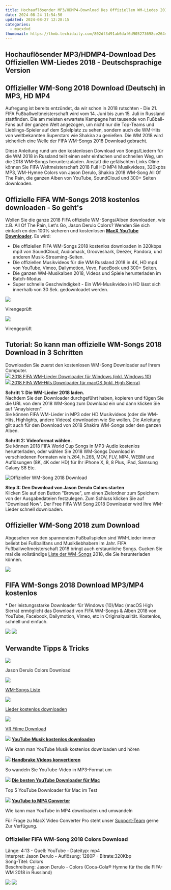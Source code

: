 ```yaml
---
title: Hochauflösender MP3/HDMP4-Download Des Offiziellen WM-Liedes 2018 - Deutschsprachige Version
date: 2024-08-24 11:54:50
updated: 2024-08-27 12:28:15
categories:
  - macxdvd
thumbnail: https://thmb.techidaily.com/802df3d91ab6daf6d905273698ce2644dd2e6aa605c087ae0dc1d7ad5065d08f.jpg
---
```


## Hochauflösender MP3/HDMP4-Download Des Offiziellen WM-Liedes 2018 - Deutschsprachige Version

## Offizieller WM-Song 2018 Download (Deutsch) in MP3, HD MP4

Aufregung ist bereits entzündet, da wir schon in 2018 rutschten - Die 21\. FIFA Fußballweltmeisterschaft wird vom 14\. Juni bis zum 15\. Juli in Russland stattfinden. Die am meisten erwartete Kampagne hat tausende von Fußball-Fans auf der ganzen Welt angezogen, um nicht nur die Top-Teams und Lieblings-Spieler auf dem Spielplatz zu sehen, sondern auch die WM-Hits von weltbekannten Superstars wie Shakira zu genießen. Die WM 2018 wird sicherlich eine Welle der FIFA WM-Songs 2018 Download gebracht. 

Diese Anleitung rund um den kostenlosen Download von Songs/Liedern für die WM 2018 in Russland teilt einen sehr einfachen und schnellen Weg, um die 2018 WM-Songs herunterzuladen. Anstatt die gefälschten Links Oline können Sie FIFA Weltmeisterschaft 2018 Full HD MP4 Musikvideos, 320kpbs MP3, WM-Hymne Colors von Jason Derulo, Shakira 2018 WM-Song All Of The Pain, die ganzen Alben von YouTube, SoundCloud und 300+ Seiten downloaden. 



## Offizielle FIFA WM-Songs 2018 kostenlos downloaden - So geht's

Wollen Sie die ganze 2018 FIFA offizielle WM-Songs/Alben downloaden, wie z.B. All Of The Pain, Let's Go, Jason Derulo Colors? Wenden Sie sich einfach en den 100% sicheren und kostenlosen [**MacX YouTube Downloader**](https://tools.techidaily.com/macxdvd/products/). Es wird: 

* Die offiziellen FIFA WM-Songs 2018 kostenlos downloaden in 320kbps mp3 von SoundCloud, Audiomack, Grooveshark, Deezer, Pandora, und anderen Musik-Streaming-Seiten.
* Die offiziellen Musikvideos für die WM Russland 2018 in 4K, HD mp4 von YouTube, Vimeo, Dailymotion, Vevo, FaceBook und 300+ Seiten.
* Die ganzen WM-Musikalben 2018, Videos und Spiele herunterladen im Batch-Modus.
* Super schnelle Geschwindigkeit - Ein WM-Musikvideo in HD lässt sich innerhalb von 30 Sek. gedownloadet werden.

[![](https://www.macxdvd.com/tutorial-de/howto_image/free_down_win_de_2.png)](https://tools.techidaily.com/macxdvd/products/) 

Virengeprüft

[![](https://www.macxdvd.com/tutorial-de/howto_image/free_down_de_2.png)](https://tools.techidaily.com/macxdvd/products/) 

Virengeprüft



## Tutorial: So kann man offizielle WM-Songs 2018 Download in 3 Schritten

Downloaden Sie zuerst den kostenlosen WM-Song Downloader auf Ihrem Computer.   
[![](https://www.macxdvd.com/tutorial-de/../seoimage/download-icon-step.png) 2018 FIFA WM-Lieder Downloader für Windows (inkl. Windows 10)](https://tools.techidaily.com/macxdvd/products/)   
[![](https://www.macxdvd.com/tutorial-de/../seoimage/download-icon-step.png) 2018 FIFA WM-Hits Downloader für macOS (inkl. High Sierra)](https://tools.techidaily.com/macxdvd/products/)

**Schritt 1: Die WM-Lieder 2018 laden.**   
 Nachdem Sie den Downloader durchgeführt haben, kopieren und fügen Sie die URL von dem 2018 WM-Song zum Download ein und dann klicken Sie auf "Anaylsieren".   
 Sie können FIFA WM-Lieder in MP3 oder HD Musikvideos (oder die WM-Hits, Highlights, andere Videos) downloaden wie Sie wollen. Die Anleitung gilt auch für den Download von 2018 Shakira WM-Songs oder den ganzen Alben.

**Schritt 2: Videoformat wählen.**   
 Sie können 2018 FIFA World Cup Songs in MP3-Audio kostenlos herunterladen, oder wählen Sie 2018 WM-Songs Download in verschiedenen Formaten wie h.264, h.265, MOV, FLV, MP4, WEBM und Auflösungen (8K, 4K oder HD) für Ihr iPhone X, 8, 8 Plus, iPad, Samsung Galaxy S8 Etc.

![Offizieller WM-Song 2018 Download](https://www.macxdvd.com/tutorial-de/article-image/jason-derulo-colors-download.jpg)

**Step 3: Den Download von Jason Derulo Colors starten**  
 Klicken Sie auf den Button "Browse", um einen Zielordner zum Speichern von der Ausgabedateien festzulegen. Zum Schluss klicken Sie auf "Download Now". Der Free FIFA WM Song 2018 Downloader wird Ihre WM-Lieder schnell downloaden.



## Offizieller WM-Song 2018 zum Download

Abgesehen von den spannenden Fußballspielen sind WM-Lieder immer beliebt bei Fußballfans und Musikliebhabern im Jahr. FIFA Fußballweltmeisterschaft 2018 bringt auch erstaunliche Songs. Gucken Sie mal die vollständige [Liste der WM-Songs](https://tools.techidaily.com/macxdvd/products/) 2018, die Sie herunterladen können. 



![](https://www.macxdvd.com/tutorial-de/howto_image/bluray.png) 

## FIFA WM-Songs 2018 Download MP3/MP4 kostenlos

\* Der leistungsstarke Downloader für Windows (10)/Mac (macOS High Sierra) ermöglicht das Download von FIFA WM-Songs & Alben 2018 von YouTube, Facebook, Dailymotion, Vimeo, etc in Originalqualität. Kostenlos, schnell und einfach.  

[![](https://www.macxdvd.com/tutorial-de/howto_image/winx-de.png)](https://tools.techidaily.com/macxdvd/products/) [![](https://www.macxdvd.com/tutorial-de/howto_image/macx-de.png)](https://tools.techidaily.com/macxdvd/products/) 



## Verwandte Tipps & Tricks

![](https://www.macxdvd.com/tutorial-de/howto_image/fifa-world-cup-1.jpg) 

 Jason Derulo Colors Download 

![](https://www.macxdvd.com/tutorial-de/howto_image/fifa-world-cup-2.jpg) 

[WM-Songs Liste](https://tools.techidaily.com/macxdvd/products/) 

![](https://www.macxdvd.com/tutorial-de/howto_image/fifa-world-cup-3.jpg) 

[Lieder kostenlos downloaden](https://tools.techidaily.com/macxdvd/products/)

![](https://www.macxdvd.com/tutorial-de/howto_image/fifa-world-cup-4.jpg) 

[VR Filme Download](https://tools.techidaily.com/macxdvd/products/)

![](https://www.macxdvd.com/tutorial-de/../seoimage/link_icon_blue.png) **[YouTube Musik kostenlos downloaden](https://tools.techidaily.com/macxdvd/products/)** 

Wie kann man YouTube Musik kostenlos downloaden und hören

![](https://www.macxdvd.com/tutorial-de/../seoimage/link_icon_blue.png) **[Handbrake Videos konvertieren](https://tools.techidaily.com/macxdvd/products/)** 

So wandeln Sie YouTube-Video in MP3-Format um

![](https://www.macxdvd.com/tutorial-de/../seoimage/link_icon_blue.png) **[Die besten YouTube Downloader für Mac](https://tools.techidaily.com/macxdvd/products/)** 

Top 5 YouTube Downloader für Mac im Test

![](https://www.macxdvd.com/tutorial-de/../seoimage/link_icon_blue.png) **[YouTube to MP4 Converter](https://tools.techidaily.com/macxdvd/products/)** 

Wie kann man YouTube in MP4 downloaden und umwandeln



Für Frage zu MacX Video Converter Pro steht unser [Support-Team](https://tools.techidaily.com/macxdvd/products/) gerne Zur Verfügung. 



### Offizieller FIFA WM-Song 2018 Colors Download

Länge: 4:13 - Quell: YouTube - Dateityp: mp4   
 Interpret: Jason Derulo - Auflösung: 1280P - Bitrate:320Kbp  
 Song-Titel: Colors  
 Beschreibung: Jason Derulo - Colors (Coca-Cola® Hymne für the die FIFA-WM 2018 in Russland)   

[![](https://www.macxdvd.com/tutorial-de/howto_image/winx-de.png)](https://tools.techidaily.com/macxdvd/products/) [![](https://www.macxdvd.com/tutorial-de/howto_image/macx-de.png)](https://tools.techidaily.com/macxdvd/products/)

<ins class="adsbygoogle"
     style="display:block"
     data-ad-format="autorelaxed"
     data-ad-client="ca-pub-7571918770474297"
     data-ad-slot="1223367746"></ins>



<ins class="adsbygoogle"
     style="display:block"
     data-ad-client="ca-pub-7571918770474297"
     data-ad-slot="8358498916"
     data-ad-format="auto"
     data-full-width-responsive="true"></ins>
